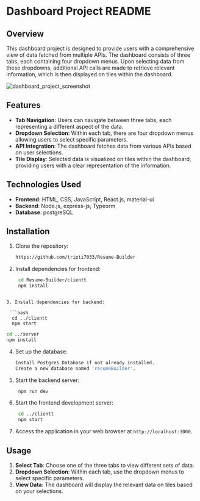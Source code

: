# Dashboard Project README

## Overview

This dashboard project is designed to provide users with a comprehensive view of data fetched from multiple APIs. The dashboard consists of three tabs, each containing four dropdown menus. Upon selecting data from these dropdowns, additional API calls are made to retrieve relevant information, which is then displayed on tiles within the dashboard.

![dashboard_project_screenshot](https://github.com/tripti7033/dashboard___project/assets/139527960/fe735459-a20e-4203-911d-1312cc569941)

## Features

- **Tab Navigation**: Users can navigate between three tabs, each representing a different aspect of the data.
- **Dropdown Selection**: Within each tab, there are four dropdown menus allowing users to select specific parameters.
- **API Integration**: The dashboard fetches data from various APIs based on user selections.
- **Tile Display**: Selected data is visualized on tiles within the dashboard, providing users with a clear representation of the information.

## Technologies Used
- **Frontend**: HTML, CSS, JavaScript, React.js, material-ui
- **Backend**: Node.js, express-js, Typeorm
- **Database**: postgreSQL
  
## Installation

1. Clone the repository:
   
   ```bash
   https://github.com/tripti7033/Resume-Builder
   ```
   
2. Install dependencies for frontend:

   ```bash
    cd Resume-Builder/clientt
    npm install
  ```

3. Install dependencies for backend:

   ```bash
    cd ../clientt
    npm start
   ```
   ```bash
   cd ../server
   npm install
   ```

4. Set up the database:
   
   ```bash
   Install Postgres Database if not already installed.
   Create a new database named 'resumeBuilder'.
   ```

5. Start the backend server:

   ```bash
    npm run dev
    ```

6. Start the frontend development server:
   
   ```bash
    cd ../clientt
    npm start
   ```
   
7. Access the application in your web browser at `http://localhost:3000`.

## Usage

1. **Select Tab**: Choose one of the three tabs to view different sets of data.
2. **Dropdown Selection**: Within each tab, use the dropdown menus to select specific parameters.
3. **View Data**: The dashboard will display the relevant data on tiles based on your selections.
